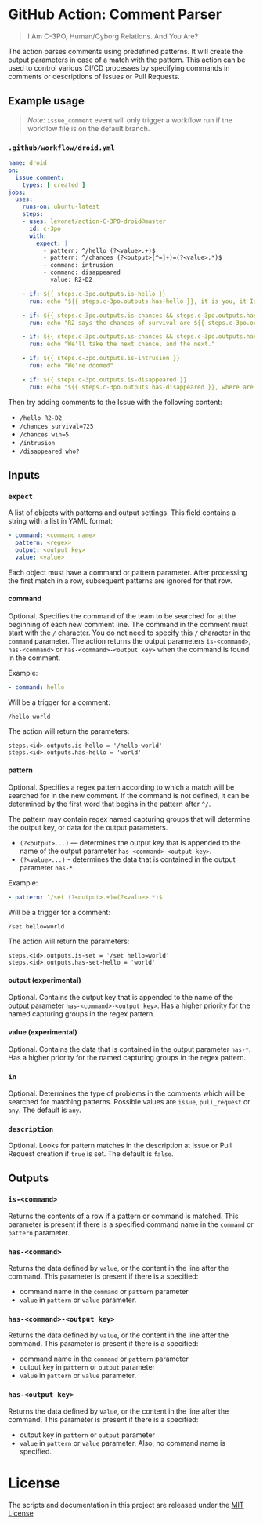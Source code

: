 # GitHub Action: Comment Parser

> I Am C-3PO, Human/Cyborg Relations. And You Are?

The action parses comments using predefined patterns.
It will create the output parameters in case of a match with the pattern.
This action can be used to control various CI/CD processes by specifying commands in comments or descriptions of Issues or Pull Requests.

## Example usage

> *Note:* `issue_comment` event will only trigger a workflow run if the workflow file is on the default branch.

### `.github/workflow/droid.yml`

```yml
name: droid
on:
  issue_comment:
    types: [ created ]
jobs:
  uses:
    runs-on: ubuntu-latest
    steps:
    - uses: levonet/action-C-3PO-droid@master
      id: c-3po
      with:
        expect: |
          - pattern: ^/hello (?<value>.+)$
          - pattern: ^/chances (?<output>[^=]+)=(?<value>.*)$
          - command: intrusion
          - command: disappeared
            value: R2-D2

    - if: ${{ steps.c-3po.outputs.is-hello }}
      run: echo "${{ steps.c-3po.outputs.has-hello }}, it is you, it Is You!"

    - if: ${{ steps.c-3po.outputs.is-chances && steps.c-3po.outputs.has-chances-survival }}
      run: echo "R2 says the chances of survival are ${{ steps.c-3po.outputs.has-chances-survival }}... to one"

    - if: ${{ steps.c-3po.outputs.is-chances && steps.c-3po.outputs.has-chances-win > 0 }}
      run: echo "We'll take the next chance, and the next."

    - if: ${{ steps.c-3po.outputs.is-intrusion }}
      run: echo "We're doomed"

    - if: ${{ steps.c-3po.outputs.is-disappeared }}
      run: echo "${{ steps.c-3po.outputs.has-disappeared }}, where are you?"
```

Then try adding comments to the Issue with the following content:
- `/hello R2-D2`
- `/chances survival=725`
- `/chances win=5`
- `/intrusion`
- `/disappeared who?`

## Inputs

### `expect`

A list of objects with patterns and output settings.
This field contains a string with a list in YAML format:

```yaml
- command: <command name>
  pattern: <regex>
  output: <output key>
  value: <value>
```

Each object must have a command or pattern parameter.
After processing the first match in a row, subsequent patterns are ignored for that row.

#### command

Optional.
Specifies the command of the team to be searched for at the beginning of each new comment line.
The command in the comment must start with the `/` character.
You do not need to specify this `/` character in the `command` parameter.
The action returns the output parameters `is-<command>`, `has-<command>` or `has-<command>-<output key>` when the command is found in the comment.

Example:

```yaml
- command: hello
```

Will be a trigger for a comment:

```
/hello world
```

The action will return the parameters:

```
steps.<id>.outputs.is-hello = '/hello world'
steps.<id>.outputs.has-hello = 'world'
```

#### pattern

Optional.
Specifies a regex pattern according to which a match will be searched for in the new comment.
If the command is not defined, it can be determined by the first word that begins in the pattern after `^/`.

The pattern may contain regex named capturing groups that will determine the output key, or data for the output parameters.
- `(?<output>...)` — determines the output key that is appended to the name of the output parameter `has-<command>-<output key>`.
- `(?<value>...)` - determines the data that is contained in the output parameter `has-*`.

Example:

```yaml
- pattern: ^/set (?<output>.+)=(?<value>.*)$
```

Will be a trigger for a comment:

```
/set hello=world
```

The action will return the parameters:

```
steps.<id>.outputs.is-set = '/set hello=world'
steps.<id>.outputs.has-set-hello = 'world'
```

#### output (experimental)

Optional.
Contains the output key that is appended to the name of the output parameter `has-<command>-<output key>`.
Has a higher priority for the named capturing groups in the regex pattern.

#### value (experimental)

Optional.
Contains the data that is contained in the output parameter `has-*`.
Has a higher priority for the named capturing groups in the regex pattern.

### `in`

Optional.
Determines the type of problems in the comments which will be searched for matching patterns.
Possible values are `issue`, `pull_request` or `any`.
The default is `any`.

### `description`

Optional.
Looks for pattern matches in the description at Issue or Pull Request creation if `true` is set.
The default is `false`.

## Outputs

### `is-<command>`

Returns the contents of a row if a pattern or command is matched.
This parameter is present if there is a specified command name in the `command` or `pattern` parameter.

### `has-<command>`

Returns the data defined by `value`, or the content in the line after the command.
This parameter is present if there is a specified:
- command name in the `command` or `pattern` parameter
- `value` in `pattern` or `value` parameter.

### `has-<command>-<output key>`

Returns the data defined by `value`, or the content in the line after the command.
This parameter is present if there is a specified:
- command name in the `command` or `pattern` parameter
- output key in `pattern` or `output` parameter
- `value` in `pattern` or `value` parameter.

### `has-<output key>`

Returns the data defined by `value`, or the content in the line after the command.
This parameter is present if there is a specified:
- output key in `pattern` or `output` parameter
- `value` in `pattern` or `value` parameter.
Also, no command name is specified.

# License

The scripts and documentation in this project are released under the [MIT License](LICENSE)

